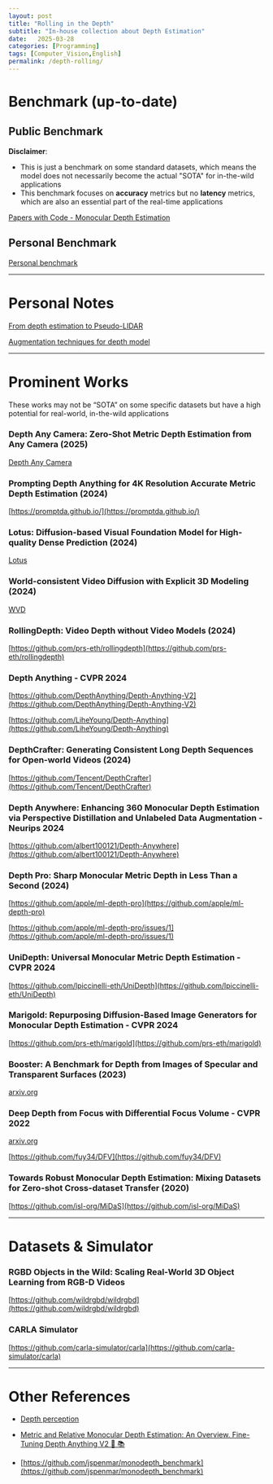 ```yaml
---
layout: post
title: "Rolling in the Depth"
subtitle: "In-house collection about Depth Estimation"
date:   2025-03-28
categories: [Programming]
tags: [Computer_Vision,English]
permalink: /depth-rolling/
---
```


# Benchmark (up-to-date)

## Public Benchmark

**Disclaimer**: 

- This is just a benchmark on some standard datasets, which means the model does not necessarily become the actual "SOTA" for in-the-wild applications
- This benchmark focuses on **accuracy** metrics but no **latency** metrics, which are also an essential part of the real-time applications

[Papers with Code - Monocular Depth Estimation](https://paperswithcode.com/task/monocular-depth-estimation)

## Personal Benchmark

[Personal benchmark](https://stellar-message-d73.notion.site/Personal-benchmark-1a8edcef2a19807c841ed22014058849?pvs=4)

---

# Personal Notes

[From depth estimation to Pseudo-LIDAR](https://huynhthaihoa.github.io/depth-pseudolidar/)

<!--[Depth Experiment](https://www.notion.so/Depth-Experiment-15fedcef2a198046aeefe231ed001ae7?pvs=21)-->

[Augmentation techniques for depth model](https://stellar-message-d73.notion.site/Augmentation-techniques-for-depth-model-239bf78641da43b4875e5e1daad2705f?pvs=4)

---

# Prominent Works

These works may not be “SOTA” on some specific datasets but have a high potential for real-world, in-the-wild applications

### **Depth Any Camera: Zero-Shot Metric Depth Estimation from Any Camera (2025)**

[Depth Any Camera](https://yuliangguo.github.io/depth-any-camera/)

### **Prompting Depth Anything for 4K Resolution Accurate Metric Depth Estimation (2024)**

[https://promptda.github.io/](https://promptda.github.io/)

### Lotus: Diffusion-based Visual Foundation Model for High-quality Dense Prediction (2024)

[Lotus](https://lotus3d.github.io/)

### **World-consistent Video Diffusion with Explicit 3D Modeling (2024)**

[WVD](https://zqh0253.github.io/wvd/)

### **RollingDepth: Video Depth without Video Models (2024)**

[https://github.com/prs-eth/rollingdepth](https://github.com/prs-eth/rollingdepth)

### Depth Anything - CVPR 2024

[https://github.com/DepthAnything/Depth-Anything-V2](https://github.com/DepthAnything/Depth-Anything-V2)

[https://github.com/LiheYoung/Depth-Anything](https://github.com/LiheYoung/Depth-Anything)

### DepthCrafter: Generating Consistent Long Depth Sequences for Open-world Videos (2024)

[https://github.com/Tencent/DepthCrafter](https://github.com/Tencent/DepthCrafter)

### **Depth Anywhere: Enhancing 360 Monocular Depth Estimation via Perspective Distillation and Unlabeled Data Augmentation - Neurips 2024**

[https://github.com/albert100121/Depth-Anywhere](https://github.com/albert100121/Depth-Anywhere)

### **Depth Pro: Sharp Monocular Metric Depth in Less Than a Second (2024)**

[https://github.com/apple/ml-depth-pro](https://github.com/apple/ml-depth-pro)

[https://github.com/apple/ml-depth-pro/issues/1](https://github.com/apple/ml-depth-pro/issues/1)

### **UniDepth: Universal Monocular Metric Depth Estimation - CVPR 2024**

[https://github.com/lpiccinelli-eth/UniDepth](https://github.com/lpiccinelli-eth/UniDepth)

### **Marigold: Repurposing Diffusion-Based Image Generators for Monocular Depth Estimation - CVPR 2024**

[https://github.com/prs-eth/marigold](https://github.com/prs-eth/marigold)

### Booster: A Benchmark for Depth from Images of Specular and Transparent Surfaces (2023)

[arxiv.org](https://arxiv.org/pdf/2301.08245)

### Deep Depth from Focus with Differential Focus Volume  - CVPR 2022

[arxiv.org](https://arxiv.org/pdf/2112.01712)

[https://github.com/fuy34/DFV](https://github.com/fuy34/DFV)

### **Towards Robust Monocular Depth Estimation: Mixing Datasets for Zero-shot Cross-dataset Transfer (2020)**

[https://github.com/isl-org/MiDaS](https://github.com/isl-org/MiDaS)

---

# Datasets & Simulator

### **RGBD Objects in the Wild: Scaling Real-World 3D Object Learning from RGB-D Videos**

[https://github.com/wildrgbd/wildrgbd](https://github.com/wildrgbd/wildrgbd)

### CARLA Simulator

[https://github.com/carla-simulator/carla](https://github.com/carla-simulator/carla)

---

# Other References

- [Depth perception](https://en.wikipedia.org/wiki/Depth_perception)

- [Metric and Relative Monocular Depth Estimation: An Overview. Fine-Tuning Depth Anything V2 👐 📚](https://huggingface.co/blog/Isayoften/monocular-depth-estimation-guide)

- [https://github.com/jspenmar/monodepth_benchmark](https://github.com/jspenmar/monodepth_benchmark)
